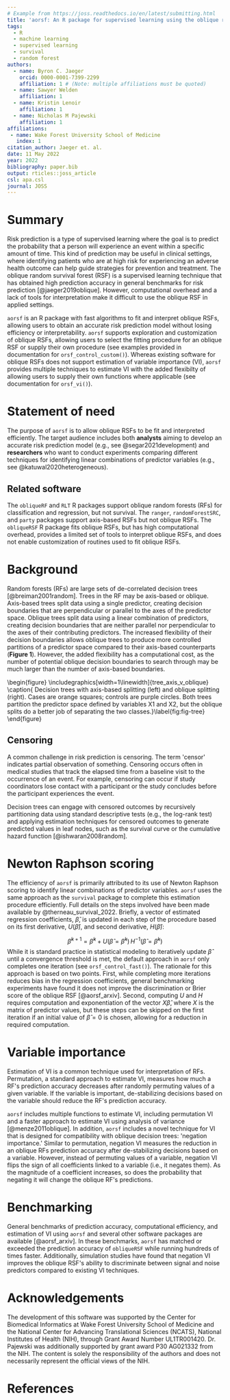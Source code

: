 ```yaml
---
# Example from https://joss.readthedocs.io/en/latest/submitting.html
title: 'aorsf: An R package for supervised learning using the oblique random survival forest'
tags:
  - R
  - machine learning
  - supervised learning
  - survival
  - random forest
authors:
  - name: Byron C. Jaeger
    orcid: 0000-0001-7399-2299
    affiliation: 1 # (Note: multiple affiliations must be quoted)
  - name: Sawyer Welden
    affiliation: 1
  - name: Kristin Lenoir
    affiliation: 1
  - name: Nicholas M Pajewski
    affiliation: 1
affiliations:
 - name: Wake Forest University School of Medicine
   index: 1
citation_author: Jaeger et. al.
date: 11 May 2022
year: 2022
bibliography: paper.bib
output: rticles::joss_article
csl: apa.csl
journal: JOSS
---
```


# Summary

Risk prediction is a type of supervised learning where the goal is to predict the probability that a person will experience an event within a specific amount of time. This kind of prediction may be useful in clinical settings, where identifying patients who are at high risk for experiencing an adverse health outcome can help guide strategies for prevention and treatment. The oblique random survival forest (RSF) is a supervised learning technique that has obtained high prediction accuracy in general benchmarks for risk prediction [@jaeger2019oblique]. However, computational overhead and a lack of tools for interpretation make it difficult to use the oblique RSF in applied settings. 

``aorsf`` is an R package with fast algorithms to fit and interpret oblique RSFs, allowing users to obtain an accurate risk prediction model without losing efficiency or interpretability.  ``aorsf`` supports exploration and customization of oblique RSFs, allowing users to select the fitting procedure for an oblique RSF or supply their own procedure (see examples provided in documentation for `orsf_control_custom()`). Whereas existing software for oblique RSFs does not support estimation of variable importance (VI), ``aorsf`` provides multiple techniques to estimate VI with the added flexibilty of allowing users to supply their own functions where applicable (see documentation for `orsf_vi()`). 

# Statement of need

The purpose of ``aorsf`` is to allow oblique RSFs to be fit and interpreted efficiently. The target audience includes both __analysts__ aiming to develop an accurate risk prediction model (e.g., see @segar2021development) and __researchers__ who want to conduct experiments comparing different techniques for identifying linear combinations of predictor variables (e.g., see @katuwal2020heterogeneous). 

## Related software

The `obliqueRF` and `RLT` R packages support oblique random forests (RFs) for classification and regression, but not survival. The `ranger`, `randomForestSRC`, and `party` packages support axis-based RSFs but not oblique RSFs. The ``obliqueRSF`` R package fits oblique RSFs, but has high computational overhead, provides a limited set of tools to interpret oblique RSFs, and does not enable customization of routines used to fit oblique RSFs.  

# Background

Random forests (RFs) are large sets of de-correlated decision trees [@breiman2001random]. Trees in the RF may be axis-based or oblique. Axis-based trees split data using a single predictor, creating decision boundaries that are perpendicular or parallel to the axes of the predictor space. Oblique trees split data using a linear combination of predictors, creating decision boundaries that are neither parallel nor perpendicular to the axes of their contributing predictors. The increased flexibility of their decision boundaries allows oblique trees to produce more controlled partitions of a predictor space compared to their axis-based counterparts (**Figure 1**). However, the added flexibility has a computational cost, as the number of potential oblique decision boundaries to search through may be much larger than the number of axis-based boundaries.

\begin{figure}
\includegraphics[width=1\linewidth]{tree_axis_v_oblique} \caption{ Decision trees with axis-based splitting (left) and oblique splitting (right). Cases are orange squares; controls are purple circles. Both trees partition the predictor space defined by variables X1 and X2, but the oblique splits do a better job of separating the two classes.}\label{fig:fig-tree}
\end{figure}

## Censoring

A common challenge in risk prediction is censoring. The term 'censor' indicates partial observation of something. Censoring occurs often in medical studies that track the elapsed time from a baseline visit to the occurrence of an event. For example, censoring can occur if study coordinators lose contact with a participant or the study concludes before the participant experiences the event. 

Decision trees can engage with censored outcomes by recursively partitioning data using standard descriptive tests (e.g., the log-rank test) and applying estimation techniques for censored outcomes to generate predicted values in leaf nodes, such as the survival curve or the cumulative hazard function [@ishwaran2008random].

# Newton Raphson scoring

The efficiency of ``aorsf`` is primarily attributed to its use of Newton Raphson scoring to identify linear combinations of predictor variables. ``aorsf`` uses the same approach as the `survival` package to complete this estimation procedure efficiently. Full details on the steps involved have been made available by @therneau_survival_2022. Briefly, a vector of estimated regression coefficients, $\hat{\beta}$, is updated in each step of the procedure based on its first derivative, $U(\hat{\beta})$, and second derivative, $H(\hat{\beta})$: 

$$ \hat{\beta}^{k+1} =  \hat{\beta}^{k} + U(\hat{\beta} = \hat{\beta}^{k})\, H^{-1}(\hat{\beta} = \hat{\beta}^{k})$$
While it is standard practice in statistical modeling to iteratively update $\hat{\beta}$ until a convergence threshold is met, the default approach in ``aorsf`` only completes one iteration (see `orsf_control_fast()`). The rationale for this approach is based on two points. First, while completing more iterations reduces bias in the regression coefficients, general benchmarking experiments have found it does not improve the discrimination or Brier score of the oblique RSF [@aorsf_arxiv]. Second, computing $U$ and $H$ requires computation and exponentiation of the vector $X\hat{\beta}$, where $X$ is the matrix of predictor values, but these steps can be skipped on the first iteration if an initial value of $\hat{\beta} = 0$ is chosen, allowing for a reduction in required computation.

# Variable importance

Estimation of VI is a common technique used for interpretation of RFs. Permutation, a standard approach to estimate VI, measures how much a RF's prediction accuracy decreases after randomly permuting values of a given variable. If the variable is important, de-stabilizing decisions based on the variable should reduce the RF's prediction accuracy. 

``aorsf`` includes multiple functions to estimate VI, including permutation VI and a faster approach to estimate VI using analysis of variance [@menze2011oblique]. In addition, ``aorsf`` includes a novel technique for VI that is designed for compatibility with oblique decision trees: 'negation importance.' Similar to permutation, negation VI measures the reduction in an oblique RFs prediction accuracy after de-stabilizing decisions based on a variable. However, instead of permuting values of a variable, negation VI flips the sign of all coefficients linked to a variable (i.e., it negates them). As the magnitude of a coefficient increases, so does the probability that negating it will change the oblique RF's predictions. 

# Benchmarking 

General benchmarks of prediction accuracy, computational efficiency, and estimation of VI using ``aorsf`` and several other software packages are available [@aorsf_arxiv]. In these benchmarks, ``aorsf`` has matched or exceeded the prediction accuracy of `obliqueRSF` while running hundreds of times faster. Additionally, simulation studies have found that negation VI improves the oblique RSF's ability to discriminate between signal and noise predictors compared to existing VI techniques.

# Acknowledgements

The development of this software was supported by the Center for Biomedical Informatics at Wake Forest University School of Medicine and the National Center for Advancing Translational Sciences (NCATS), National Institutes of Health (NIH), through Grant Award Number UL1TR001420. Dr. Pajewski was additionally supported by grant award P30 AG021332 from the NIH. The content is solely the responsibility of the authors and does not necessarily represent the official views of the NIH.

# References
